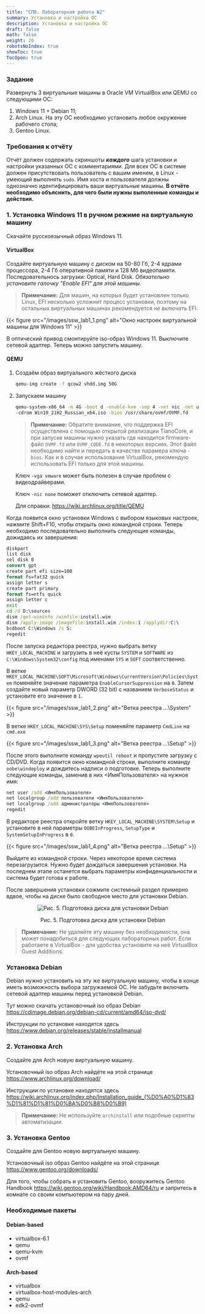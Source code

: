 ```yaml
---
title: "СПО. Лабораторная работа №2"
summary: Установка и настройка ОС
description: Установка и настройка ОС
draft: false
math: false
weight: 20
robotsNoIndex: true
showToc: true
TocOpen: true
---
```


### Задание
Развернуть 3 виртуальные машины в Oracle VM VirtualBox или QEMU со следующими ОС:

1. Windows 11 + Debian 11;
2. Arch Linux. На эту ОС необходимо установить любое окружение рабочего стола;
3. Gentoo Linux.

### Требования к отчёту
Отчёт должен содержать скриншоты ***каждого*** шага установки и настройки указанных ОС с комментариями. Для всех ОС в системе должен присутствовать пользователь с вашим именем, в Linux - умеющий выполнять `sudo`. Имя хоста и пользователя должны однозначно идентифицировать ваши виртуальные машины. **В отчёте необходимо объяснить, для чего были нужны выполенные команды и действия.**

### 1. Установка Windows 11 в ручном режиме на виртуальную машину

Скачайте русскоязычный образ Windows 11.

#### VirtualBox
Создайте виртуальную машину с диском на 50-80 Гб, 2-4 ядрами процессора, 2-4 Гб оперативной памяти и 128 Мб видеопамяти.
Последовательнось загрузки: Optical, Hard Disk. *Обязательно установите галочку "Enable EFI" для этой машины.*

> **Примечание:** Для машин, на которых будет установлен только Linux, EFI несколько усложнит процесс установки, поэтому на остальных виртуальных машинах рекомендуется *не включать* EFI.


{{< figure src="/images/ssw_lab1_1.png" alt="Окно настроек виртуальной машины для Windows 11" >}}



В оптический привод смонтируйте iso-образ Windows 11. Выключите сетевой адаптер. Теперь можно запустить машину.

#### QEMU

1. Создаём образ виртуального жёсткого диска
    ```bash
    qemu-img create -f qcow2 vhdd.img 50G
    ```
2. Запускаем машину
    ```bash
    qemu-system-x86_64 -m 4G -boot d -enable-kvm -smp 4 -net nic -net user -hda vhdd.img \
    -cdrom Win10_21H2_Russian_x64.iso -bios /usr/share/ovmf/OVMF.fd
    ```
    > **Примечание:** Обратите внимание, что поддержка EFI осуществлена с помощью открытой реализации TianoCore, и при запуске машины нужно указать где находится firmware-файл `OVMF.fd` или `OVMF_CODE.fd` в некоторых версиях. Этот файл необходимо найти и передать в качестве парамера ключа `-bios`. Как и в случае использования VirtualBox, рекомендую использовать EFI только для этой машины.

    Ключ `-vga vmware` может быть полезен в случае проблем с видеодрайверами.
    
    Ключ `-nic none` поможет отключить сетевой адаптер.
    
    Для справки: https://wiki.archlinux.org/title/QEMU

Когда появится окно установки Windows с выбором языковых настроек, нажмите Shift+F10, чтобы открыть окно командной строки. Теперь необходимо последовательно выполнить следующие команды, дожидаясь их завершения:
```cmd
diskpart
list disk
sel disk 0
convert gpt
create part efi size=100
format fs=fat32 quick
assign letter s
create part primary
format fs=ntfs quick
assign letter c
exit
cd /d D:\sources
dism /get-wiminfo /wimfile:install.wim
dism /apply-image /imagefile:install.wim /index:1 /applydir:C:\
bcdboot C:\Windows /s S:
regedit
```
После запуска редактора реестра, нужно выбрать ветку `HKEY_LOCAL_MACHINE` и загрузить в неё кусты `SYSTEM` и `SOFTWARE` из `C:\Windows\System32\config` под именами `SYS` и `SOFT` соответственно.

В ветке `HKEY_LOCAL_MACHINE\SOFT\Microsoft\Windows\CurrentVersion\Policies\System` поменяйте значение параметра `EnableCursorSuppression` на `0`. Затем создайте новый параметр DWORD (32 bit) с названием `VerboseStatus` и установите его значение в `1`.

{{< figure src="/images/ssw_lab1_2.png" alt="Ветка реестра ...\System" >}}

В ветке `HKEY_LOCAL_MACHINE\SYS\Setup` поменяйте параметр `CmdLine` на `cmd.exe`

{{< figure src="/images/ssw_lab1_3.png" alt="Ветка реестра ...\Setup" >}}

После этого выполните команду `wpeutil reboot` и пропустите загрузку с CD/DVD. Когда появится окно командной строки, выполните команду `oobe\windeploy` и дождитесь надписи о подготовке. Теперь выполните следующие команды, заменив в них <ИмяПользователя> на нужное имя:
```cmd
net user /add <ИмяПользователя>
net localgroup /add пользователи <ИмяПользователя>
net localgroup /add администраторы <ИмяПользователя>
regedit
```
В редакторе реестра откройте ветку `HKEY_LOCAL_MACHINE\SYSTEM\Setup` и установите в ней параметры `OOBEInProgress`, `SetupType` и `SystemSetupInProgress` в `0`.

{{< figure src="/images/ssw_lab1_4.png" alt="Ветка реестра ...\Setup" >}}

Выйдите из командной строки. Через некоторое время система перезагрузится. Нужно будет дождаться завершения установки. На последнем этапе останется выбрать параметры конфиденциальности и система будет готова к работе.

После завершения установки сожмите системный раздел примерно вдвое, чтобы на диске было свободное место для установки Debian.

<p align="center">
  <img src="./1_img_5.png" alt="Рис. 5. Подготовка диска для установки Debian">
</p>
<p align="center">
Рис. 5. Подготовка диска для установки Debian
</p>

> **Примечание:** Не удаляйте эту машину без необходимости, она может понадобиться для следующих лабораторных работ. Если работаете в VirtualBox - для удобства установите на неё VirtualBox Guest Additions.


### Установка Debian

Debian нужно установить на эту же виртуальную машину, чтобы в конце иметь возможность выбора загружаемой ОС. Не забудьте включить сетевой адаптер машины перед установкой Debian.

Тут можно скачать установочный iso образ Debian https://cdimage.debian.org/debian-cd/current/amd64/iso-dvd/

Инструкции по установке находятся здесь https://www.debian.org/releases/stable/installmanual

### 2. Установка Arch

Создайте для Arch новую виртуальную машину.

Установочный iso образ Arch найдёте на этой странице https://www.archlinux.org/download/

Инструкции по установке находятся здесь https://wiki.archlinux.org/index.php/Installation_guide_(%D0%A0%D1%83%D1%81%D1%81%D0%BA%D0%B8%D0%B9)

> **Примечание:** Не используйте `archinstall` или подобные скрипты автоматизации.


### 3. Установка Gentoo

Создайте для Gentoo новую виртуальную машину.

Установочный iso образ Gentoo найдёте на этой странице https://www.gentoo.org/downloads/

Для того, чтобы собрать и установить Gentoo, вооружитесь Gentoo Handbook https://wiki.gentoo.org/wiki/Handbook:AMD64/ru и запритесь в комнате со своим компьютером на пару дней.


### Необходимые пакеты

#### Debian-based

* virtualbox-6.1
* qemu
* qemu-kvm
* ovmf

#### Arch-based

* virtualbox
* virtualbox-host-modules-arch
* qemu
* edk2-ovmf
